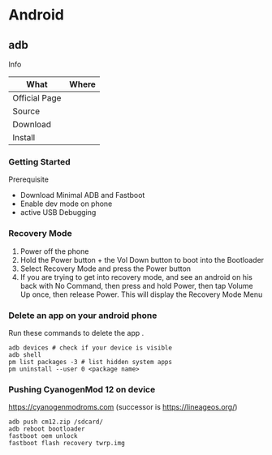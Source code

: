 # Android

## adb

Info

| What          | Where |
|---------------|-------|
| Official Page |       |
| Source        |       |
| Download      |       |
| Install       |       |

### Getting Started

Prerequisite

- Download Minimal ADB and Fastboot
- Enable dev mode on phone
- active USB Debugging

### Recovery Mode

1. Power off the phone
2. Hold the Power button + the Vol Down button to boot into the Bootloader
3. Select Recovery Mode and press the Power button
4. If you are trying to get into recovery mode, and see an android on his back with No Command, then press and hold Power, then tap Volume Up once, then release Power. This will display the Recovery Mode Menu

### Delete an app on your android phone

Run these commands to delete the app <package name>.

```shell
adb devices # check if your device is visible
adb shell
pm list packages -3 # list hidden system apps
pm uninstall --user 0 <package name>
```

### Pushing CyanogenMod 12 on device

<https://cyanogenmodroms.com> (successor is <https://lineageos.org/>)

```shell
adb push cm12.zip /sdcard/
adb reboot bootloader
fastboot oem unlock
fastboot flash recovery twrp.img
```
